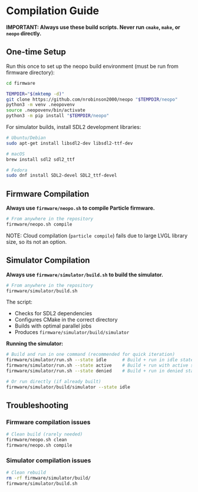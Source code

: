 # Compilation Guide

**IMPORTANT: Always use these build scripts. Never run `cmake`, `make`, or `neopo` directly.**

## One-time Setup

Run this once to set up the neopo build environment (must be run from firmware directory):

```bash
cd firmware

TEMPDIR="$(mktemp -d)"
git clone https://github.com/nrobinson2000/neopo "$TEMPDIR/neopo"
python3 -m venv .neopovenv
source .neopovenv/bin/activate
python3 -m pip install "$TEMPDIR/neopo"
```

For simulator builds, install SDL2 development libraries:

```bash
# Ubuntu/Debian
sudo apt-get install libsdl2-dev libsdl2-ttf-dev

# macOS
brew install sdl2 sdl2_ttf

# Fedora
sudo dnf install SDL2-devel SDL2_ttf-devel
```

## Firmware Compilation

**Always use `firmware/neopo.sh` to compile Particle firmware.**

```bash
# From anywhere in the repository
firmware/neopo.sh compile
```



NOTE: Cloud compilation (`particle compile`) fails due to large LVGL library size, so its not an option. 

## Simulator Compilation

**Always use `firmware/simulator/build.sh` to build the simulator.**

```bash
# From anywhere in the repository
firmware/simulator/build.sh
```

The script:

- Checks for SDL2 dependencies
- Configures CMake in the correct directory
- Builds with optimal parallel jobs
- Produces `firmware/simulator/build/simulator`

**Running the simulator:**

```bash
# Build and run in one command (recommended for quick iteration)
firmware/simulator/run.sh --state idle      # Build + run in idle state
firmware/simulator/run.sh --state active    # Build + run with active session
firmware/simulator/run.sh --state denied    # Build + run in denied state

# Or run directly (if already built)
firmware/simulator/build/simulator --state idle
```

## Troubleshooting

### Firmware compilation issues

```bash
# Clean build (rarely needed)
firmware/neopo.sh clean
firmware/neopo.sh compile
```

### Simulator compilation issues

```bash
# Clean rebuild
rm -rf firmware/simulator/build/
firmware/simulator/build.sh
```
